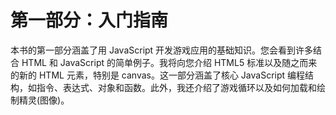 # 第一部分：入门指南

本书的第一部分涵盖了用 JavaScript 开发游戏应用的基础知识。您会看到许多结合 HTML 和 JavaScript 的简单例子。我将向您介绍 HTML5 标准以及随之而来的新的 HTML 元素，特别是 canvas。这一部分涵盖了核心 JavaScript 编程结构，如指令、表达式、对象和函数。此外，我还介绍了游戏循环以及如何加载和绘制精灵(图像)。